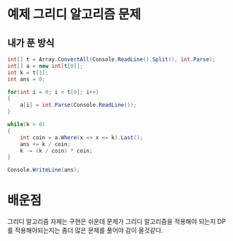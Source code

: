 # 예제 그리디 알고리즘 문제

## 내가 푼 방식
``` cs
int[] t = Array.ConvertAll(Console.ReadLine().Split(), int.Parse);
int[] a = new int[t[0]];
int k = t[1];
int ans = 0;

for(int i = 0; i < t[0]; i++)
{
    a[i] = int.Parse(Console.ReadLine());
}

while(k > 0)
{
    int coin = a.Where(x => x <= k).Last();
    ans += k / coin;
    k -= (k / coin) * coin;
}

Console.WriteLine(ans);

```

# 배운점
그리디 알고리즘 자체는 구현은 쉬운데 문제가 그리디 알고리즘을 적용해야 되는지 DP를 적용해야되는지는 좀더 많은 문제를 풀어야 감이 올것같다.  


